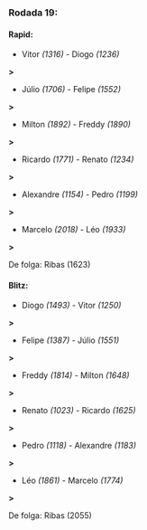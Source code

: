 ### Rodada 19:

#### Rapid:

* Vitor *(1316)*     -     Diogo *(1236)*

 **>** 
* Júlio *(1706)*     -     Felipe *(1552)*

 **>** 
* Milton *(1892)*     -     Freddy *(1890)*

 **>** 
* Ricardo *(1771)*     -     Renato *(1234)*

 **>** 
* Alexandre *(1154)*     -     Pedro *(1199)*

 **>** 
* Marcelo *(2018)*     -     Léo *(1933)*

 **>** 

De folga: Ribas (1623)

#### Blitz:

* Diogo *(1493)*     -     Vitor *(1250)*

 **>** 
* Felipe *(1387)*     -     Júlio *(1551)*

 **>** 
* Freddy *(1814)*     -     Milton *(1648)*

 **>** 
* Renato *(1023)*     -     Ricardo *(1625)*

 **>** 
* Pedro *(1118)*     -     Alexandre *(1183)*

 **>** 
* Léo *(1861)*     -     Marcelo *(1774)*

 **>** 

De folga: Ribas (2055)

